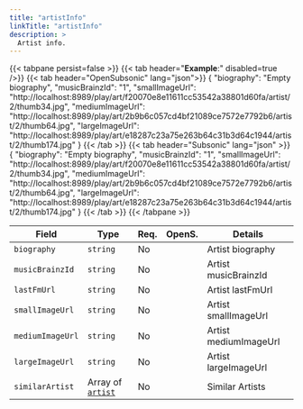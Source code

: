 ```yaml
---
title: "artistInfo"
linkTitle: "artistInfo"
description: >
  Artist info.
---
```


{{< tabpane persist=false >}}
{{< tab header="**Example**:" disabled=true />}}
{{< tab header="OpenSubsonic" lang="json">}}
{
  "biography": "Empty biography",
  "musicBrainzId": "1",
  "smallImageUrl": "http://localhost:8989/play/art/f20070e8e11611cc53542a38801d60fa/artist/2/thumb34.jpg",
  "mediumImageUrl": "http://localhost:8989/play/art/2b9b6c057cd4bf21089ce7572e7792b6/artist/2/thumb64.jpg",
  "largeImageUrl": "http://localhost:8989/play/art/e18287c23a75e263b64c31b3d64c1944/artist/2/thumb174.jpg"
}
{{< /tab >}}
{{< tab header="Subsonic" lang="json" >}}
{
  "biography": "Empty biography",
  "musicBrainzId": "1",
  "smallImageUrl": "http://localhost:8989/play/art/f20070e8e11611cc53542a38801d60fa/artist/2/thumb34.jpg",
  "mediumImageUrl": "http://localhost:8989/play/art/2b9b6c057cd4bf21089ce7572e7792b6/artist/2/thumb64.jpg",
  "largeImageUrl": "http://localhost:8989/play/art/e18287c23a75e263b64c31b3d64c1944/artist/2/thumb174.jpg"
}
{{< /tab >}}
{{< /tabpane >}}

| Field |  Type | Req. | OpenS. | Details |
| --- | --- | --- | --- | --- |
| `biography` | `string` | No |     | Artist biography |
| `musicBrainzId` | `string` | No |     | Artist musicBrainzId |
| `lastFmUrl` | `string` | No|     | Artist lastFmUrl |
| `smallImageUrl` | `string` | No |     | Artist smallImageUrl |
| `mediumImageUrl` | `string` | No|     | Artist mediumImageUrl|
| `largeImageUrl` | `string` | No |     | Artist largeImageUrl |
| `similarArtist` | Array of [`artist`](../artist) | No |     | Similar Artists|

